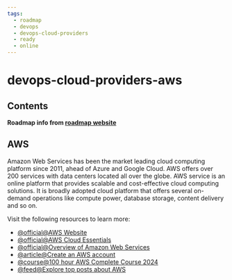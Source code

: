 ```yaml
---
tags:
  - roadmap
  - devops
  - devops-cloud-providers
  - ready
  - online
---
```


# devops-cloud-providers-aws

## Contents

__Roadmap info from [roadmap website](https://roadmap.sh/devops/aws@1ieK6B_oqW8qOC6bdmiJe)__

## AWS

Amazon Web Services has been the market leading cloud computing platform since 2011, ahead of Azure and Google Cloud. AWS offers over 200 services with data centers located all over the globe. AWS service is an online platform that provides scalable and cost-effective cloud computing solutions. It is broadly adopted cloud platform that offers several on-demand operations like compute power, database storage, content delivery and so on.

Visit the following resources to learn more:

* [@official@AWS Website](https://aws.amazon.com/)
* [@official@AWS Cloud Essentials](https://aws.amazon.com/getting-started/cloud-essentials/)
* [@official@Overview of Amazon Web Services](https://docs.aws.amazon.com/whitepapers/latest/aws-overview/introduction.html)
* [@article@Create an AWS account](https://grapplingdev.com/tutorials/how-to-create-aws-account)
* [@course@100 hour AWS Complete Course 2024](https://www.youtube.com/watch?v=zA8guDqfv40)
* [@feed@Explore top posts about AWS](https://app.daily.dev/tags/aws?ref=roadmapsh)
